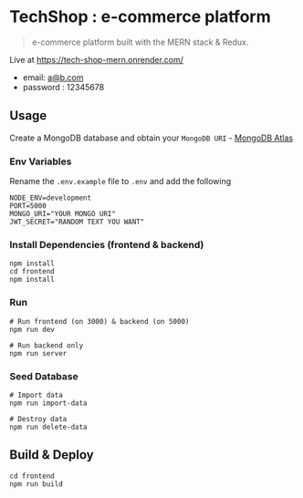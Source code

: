 # TechShop : e-commerce platform

> e-commerce platform built with the MERN stack & Redux.

Live at https://tech-shop-mern.onrender.com/

- email: a@b.com
- password : 12345678

## Usage

Create a MongoDB database and obtain your `MongoDB URI` - [MongoDB Atlas](https://www.mongodb.com/cloud/atlas/register)

### Env Variables

Rename the `.env.example` file to `.env` and add the following

```
NODE_ENV=development
PORT=5000
MONGO_URI="YOUR MONGO URI"
JWT_SECRET="RANDOM TEXT YOU WANT"
```

### Install Dependencies (frontend & backend)

```
npm install
cd frontend
npm install
```

### Run

```
# Run frontend (on 3000) & backend (on 5000)
npm run dev

# Run backend only
npm run server
```

### Seed Database

```
# Import data
npm run import-data

# Destroy data
npm run delete-data
```

## Build & Deploy

```
cd frontend
npm run build
```
